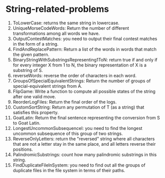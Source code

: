 # String-related-problems
1. ToLowerCase: returns the same string in lowercase.
2. UniqueMorseCodeWords: Return the number of different transformations among all words we have.
3. OutputContestMatches: you need to output their final contest matches in the form of a string.
4. FindAndReplacePattern: Return a list of the words in words that match the given pattern. 
5. BinaryStringWithSubstringsRepresenting1ToN: return true if and only if for every integer X from 1 to N, the binary representation of X is a substring of S.
6. reverseWords: reverse the order of characters in each word.
7. GroupsOfSpecialEquivalentStrings: Return the number of groups of special-equivalent strings from A.
8. FlipGame: Write a function to compute all possible states of the string after one valid move.
9. ReorderLogFiles: Return the final order of the logs.
10. CustomSortString: Return any permutation of T (as a string) that satisfies this property.
11. GoatLatin: Return the final sentence representing the conversion from S to Goat Latin.
12. LongestUncommonSubsequenceI: you need to find the longest uncommon subsequence of this group of two strings.
13. ReverseOnlyLetters: return the "reversed" string where all characters that are not a letter stay in the same place, and all letters reverse their positions.
14. PalindromicSubstrings: count how many palindromic substrings in this string.
15. FindDuplicateFileInSystem: you need to find out all the groups of duplicate files in the file system in terms of their paths.
